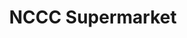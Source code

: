 ---
title: "NCCC Supermarket"
url: /davao-city/nccc-supermarket-don-julian-rodriguez-sr-avenue/
shop: supermarket
---